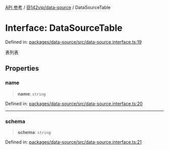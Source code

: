 [API 参考](../wiki/Home) / [@142vip/data-source](../wiki/@142vip.data-source) / DataSourceTable

# Interface: DataSourceTable

Defined in: [packages/data-source/src/data-source.interface.ts:19](https://github.com/142vip/core-x/blob/15d5bc9ef4bece78c0e60bdf074a2d245f625100/packages/data-source/src/data-source.interface.ts#L19)

表列表

## Properties

### name

> **name**: `string`

Defined in: [packages/data-source/src/data-source.interface.ts:20](https://github.com/142vip/core-x/blob/15d5bc9ef4bece78c0e60bdf074a2d245f625100/packages/data-source/src/data-source.interface.ts#L20)

***

### schema

> **schema**: `string`

Defined in: [packages/data-source/src/data-source.interface.ts:21](https://github.com/142vip/core-x/blob/15d5bc9ef4bece78c0e60bdf074a2d245f625100/packages/data-source/src/data-source.interface.ts#L21)
